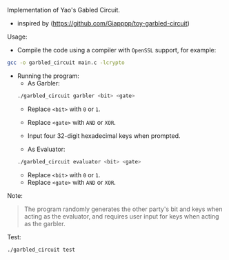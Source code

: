Implementation of Yao's Gabled Circuit.
- inspired by (https://github.com/Giapppp/toy-garbled-circuit)

Usage:
- Compile the code using a compiler with `OpenSSL` support, for example:
```bash
gcc -o garbled_circuit main.c -lcrypto
```

- Running the program:
  - As Garbler:
  ```bash
  ./garbled_circuit garbler <bit> <gate>
  ```
    - Replace `<bit>` with `0` or `1`.
    - Replace `<gate>` with `AND` or `XOR`.
    - Input four 32-digit hexadecimal keys when prompted.

  - As Evaluator:
  ```bash
  ./garbled_circuit evaluator <bit> <gate>
  ```
    - Replace `<bit>` with `0` or `1`.
    - Replace `<gate>` with `AND` or `XOR`.

Note:
> The program randomly generates the other party's bit and keys when acting as the evaluator, and requires user input for keys when acting as the garbler.

Test:
```bash
./garbled_circuit test
```
